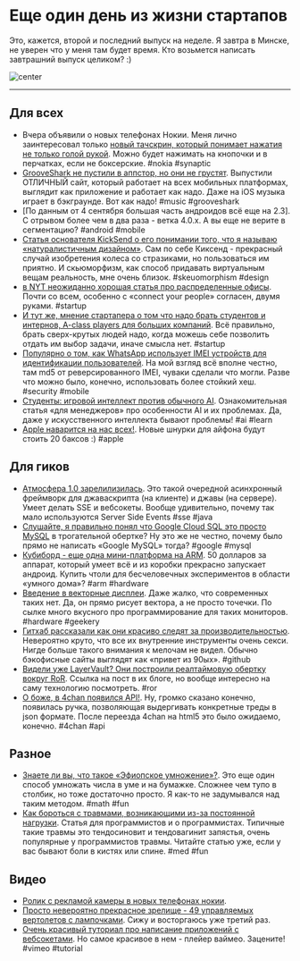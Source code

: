 # Еще один день из жизни стартапов

Это, кажется, второй и последний выпуск на неделе. Я завтра в Минске, не уверен что у меня там будет время. Кто возьмется написать завтрашний выпуск целиком? :)

![center](http://www.blogcdn.com/www.comicsalliance.com/media/2011/03/justice-league-international.jpg)

-----

## Для всех
* Вчера объявили о новых телефонах Нокии. Меня лично заинтересовал только [новый тачскрин, который понимает нажатия не только голой рукой](http://www.theverge.com/2012/9/5/3293616/nokia-taps-synaptics-for-lumias-glove-friendly-touchscreen-tech). Можно будет нажимать на кнопочки и в перчатках, если не боксерские. #nokia #synaptic
* [GrooveShark не пустили в аппстор, но они не грустят](http://venturebeat.com/2012/09/05/screw-app-stores-grooveshark-rolls-out-full-html5-site-for-all-devices/). Выпустили ОТЛИЧНЫЙ сайт, который работает на всех мобильных платформах, выглядит как приложение и работает как надо. Даже на iOS музыка играет в бэкграунде. Вот как надо! #music #grooveshark
* [По данным от 4 сентября большая часть андроидов всё еще на 2.3]. С отрывом более чем в два раза - ветка 4.0.x. А вы еще не верите в сегментацию? #android #mobile
* [Статья основателя KickSend о его понимании того, что я называю «натуралистичным дизайном»](http://blog.wells.ee/skeuomorphism). Сам по себе Киксенд - прекрасный случай изобретения колеса со стразиками, но пользоваться им приятно. И скьюморфизм, как способ придавать виртуальным вещам реальность, мне очень близок. #skeuomorphism #design
* [в NYT неожиданно хорошая статья про распределенные офисы](http://www.nytimes.com/2012/09/06/business/smallbusiness/running-a-business-with-employees-around-the-world.html?_r=1&src=dayp&pagewanted=all). Почти со всем, особенно с «connect your people» согласен, двумя руками. #startup
* [И тут же, мнение стартапера о том что надо брать студентов и интернов, A-class players для больших компаний](http://paulstamatiou.com/startup-culture). Всё правильно, брать сверх-крутых людей надо, когда можешь себе позволить отдать им выбор задачи, иначе смысла нет. #startup
* [Популярно о том, как WhatsApp использует IMEI устройств для идентификации пользователей](http://samgranger.com/whatsapp-is-using-imei-numbers-as-passwords/). На мой взгляд всё вполне честно, там md5 от реверсированного IMEI, чуваки сделали что могли. Разве что можно было, конечно, использовать более стойкий хеш. #security #mobile
* [Студенты: игровой интеллект против обычного AI](http://www.altdevblogaday.com/2011/07/11/students-game-ai-vs-traditional-ai/). Ознакомительная статья «для менеджеров» про особенности AI и их проблемах. Да, даже у искусственного интеллекта бывают проблемы! #ai #learn
* [Apple наварится на нас всех!](http://www.appleinsider.com/articles/12/09/05/apple_adapters_for_new_9_pin_dock_to_cost_10_cables_will_be_19___report.html). Новые шнурки для айфона будут стоить 20 баксов :) #apple

## Для гиков
* [Атмосфера 1.0 зарелилизилась](http://jfarcand.wordpress.com/2012/09/04/atmosphere-1-0-the-asynchronous-javascriptjava-framework-now-available/). Это такой очередной асинхронный фреймворк для джаваскрипта (на клиенте) и джавы (на сервере). Умеет делать SSE и вебсокеты. Вообще удивительно, почему так мало используются Server Side Events #sse #java
* [Слушайте, я правильно понял что Google Cloud SQL это просто MySQL](https://developers.google.com/cloud-sql/) в трогательной обертке? Ну это же не честно, почему было прямо не написать «Google MySQL» тогда? #google #mysql
* [Кубиборд - еще одна мини-платформа на ARM](http://cubieboard.org/). 50 долларов за аппарат, который умеет всё и из коробки прекрасно запускает андроид. Купить чтоли для бесчеловечных экспериментов в области «умного дома»? #arm #hardware
* [Введение в векторные дисплеи](http://www.nycresistor.com/2012/09/03/vector-display/). Даже жалко, что современных таких нет. Да, он прямо рисует вектора, а не просто точечки. По сылке много вкусного про программирование для таких мониторов. #hardware #geekery
* [Гитхаб рассказали как они красиво следят за производительностью](https://github.com/blog/1252-how-we-keep-github-fast). Невероятно круто, что все их внутренние инструменты очень секси. Нигде больше такого внимания к мелочам не видел. Обычно бэкофисные сайты выглядят как «привет из 90ых». #github
* [Видели уже LayerVault? Они построили реалтаймовую обертку вокруг RoR](http://layervault.tumblr.com/post/30932219739/rails-in-realtime). Ссылка на пост в их блоге, но вообще интересно на саму технологию посмотреть. #ror
* [О боже, в 4chan появился API!](http://www.4chan.org/news#108). Ну, громко сказано конечно, появилась ручка, позволяющая выдергивать конкретные треды в json формате. После переезда 4chan на html5 это было ожидаемо, конечно. #4chan #api

## Разное
* [Знаете ли вы, что такое «Эфиопское умножение»?](http://threesixty360.wordpress.com/2009/06/09/ethiopian-multiplication/). Это еще один способ умножать числа в уме и на бумажке. Сложнее чем тупо в столбик, но тоже достаточно просто. Я как-то не задумывался над таким методом. #math #fun
* [Как бороться с травмами, возникающими из-за постоянной нагрузки](http://blog.evanweaver.com/2012/09/05/a-programmers-guide-to-healing-rsi/). Статья для программистов и о программистах. Типичные такие травмы это тендосиновит и тендовагинит запястья, очень популярные у программистов травмы. Читайте статью уже, если у вас бывают боли в кистях или спине. #med #fun

## Видео
* [Ролик с рекламой камеры в новых телефонах нокии](http://www.youtube.com/watch?v=cimDfEIEiu0).
* [Просто невероятно прекрасное зрелище - 49 управляемых вертолетов с лампочками](http://www.youtube.com/watch?v=ShGl5rQK3ew). Сижу и восторгаюсь уже третий раз.
* [Очень красивый туториал про написание приложений с вебсокетами](http://tutorial.kaazing.com/). Но самое красивое в нем - плейер ваймео. Зацените! #vimeo #tutorial